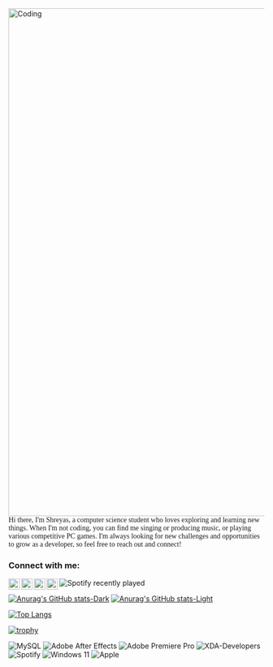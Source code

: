

<img align="right" alt="Coding" width="1000" src="https://media.tenor.com/6CHontNt1mIAAAAC/otterpaka-jujutsu-kaisen.gif">

<p style="font-family: Montserrat;">Hi there, I'm Shreyas, a computer science student who loves exploring and learning new things. When I'm not coding, you can find me singing or producing music, or playing various competitive PC games. I'm always looking for new challenges and opportunities to grow as a developer, so feel free to reach out and connect!</p>


<h3 align="left">Connect with me:</h3>
<p align="left">
<a href="https://www.instagram.com/abhisheknaiidu/">
  <img align="left" alt="Abhishek's Instagram" width="22px" src="https://raw.githubusercontent.com/hussainweb/hussainweb/main/icons/instagram.png" />
</a>
<a href="https://discord.gg/XTW52Kt">
  <img align="left" alt="Abhishek's Discord" width="22px" src="https://raw.githubusercontent.com/peterthehan/peterthehan/master/assets/discord.svg" />
</a>
<a href="https://twitter.com/abhisheknaiidu">
  <img align="left" alt="Abhishek Naidu | Twitter" width="22px" src="https://raw.githubusercontent.com/peterthehan/peterthehan/master/assets/twitter.svg" />
</a>
<a href="https://www.linkedin.com/in/abhisheknaiidu/">
  <img align="left" alt="Abhishek's LinkedIN" width="22px" src="https://raw.githubusercontent.com/peterthehan/peterthehan/master/assets/linkedin.svg" />
</a>
</p>

![Spotify recently played](https://spotify-recently-played-readme.vercel.app/api?user=q9w58zz45o4clczypd671lokx&width=1000)

[![Anurag's GitHub stats-Dark](https://github-readme-stats.vercel.app/api?username=shreyasdesu&show_icons=true&theme=dark#gh-dark-mode-only)](https://github.com/anuraghazra/github-readme-stats#gh-dark-mode-only)
[![Anurag's GitHub stats-Light](https://github-readme-stats.vercel.app/api?username=shreyasdesu&show_icons=true&theme=default#gh-light-mode-only)](https://github.com/anuraghazra/github-readme-stats#gh-light-mode-only)

[![Top Langs](https://github-readme-stats.vercel.app/api/top-langs/?username=shreyasdesu&layout=compact)](https://github.com/anuraghazra/github-readme-stats)

[![trophy](https://github-profile-trophy.vercel.app/?username=shreyasdesu&theme=onedark)](https://github.com/ryo-ma/github-profile-trophy)

![MySQL](https://img.shields.io/badge/mysql-%2300f.svg?style=for-the-badge&logo=mysql&logoColor=white)
![Adobe After Effects](https://img.shields.io/badge/Adobe%20After%20Effects-9999FF.svg?style=for-the-badge&logo=Adobe%20After%20Effects&logoColor=white)
![Adobe Premiere Pro](https://img.shields.io/badge/Adobe%20Premiere%20Pro-9999FF.svg?style=for-the-badge&logo=Adobe%20Premiere%20Pro&logoColor=white)
![XDA-Developers](https://img.shields.io/badge/XDA--Developers-%23AC6E2F.svg?style=for-the-badge&logo=XDA-Developers&logoColor=white)
![Spotify](https://img.shields.io/badge/Spotify-1ED760?style=for-the-badge&logo=spotify&logoColor=white)
![Windows 11](https://img.shields.io/badge/Windows%2011-%230079d5.svg?style=for-the-badge&logo=Windows%2011&logoColor=white)
![Apple](https://img.shields.io/badge/Apple-%23000000.svg?style=for-the-badge&logo=apple&logoColor=white)
